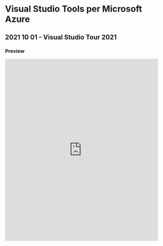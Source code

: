 # Visual Studio Tools per Microsoft Azure
## 2021 10 01 - Visual Studio Tour 2021
### Preview

<iframe src='https://view.officeapps.live.com/op/view.aspx?src=https%3A%2F%2Fraw.githubusercontent.com%2Frcappello%2Frcappello%2Fmain%2FEvents%2F20211001-Visual Studio Tour 2021%2FVisual Studio Tools per Microsoft Azure.pptx&wdOrigin=BROWSELINK' width='100%' height='600px' frameborder='0'>
